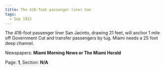 ```yaml
---  
title: The 418-foot passenger liner San  
tags:  
  - Sep 1922  
---  
```

  
The 418-foot passenger liner San Jacinto, drawing 21 feet, will anchor 1 mile off Government Cut and transfer passengers by tug. Miami needs a 25 foot deep channel.  
  
Newspapers: **Miami Morning News or The Miami Herald**  
  
Page: **1**, Section: **N/A** 
